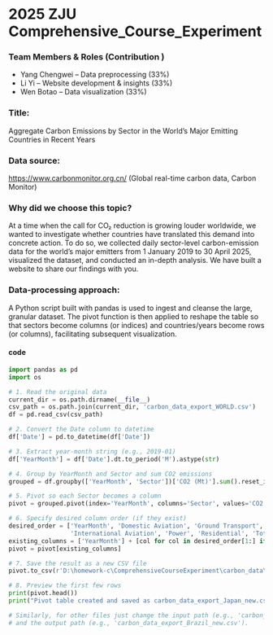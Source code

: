 # 2025 ZJU Comprehensive_Course_Experiment

### **Team Members & Roles** (Contribution )

- Yang Chengwei – Data preprocessing (33%)
- Li Yi – Website development & insights (33%)
- Wen Botao – Data visualization (33%)

### **Title:**

  Aggregate Carbon Emissions by Sector in the World’s Major Emitting Countries in Recent Years

### **Data source:**

https://www.carbonmonitor.org.cn/ (Global real-time carbon data, Carbon Monitor)

### **Why did we choose this topic?**

At a time when the call for CO₂ reduction is growing louder worldwide, we wanted to investigate whether countries have translated this demand into concrete action. To do so, we collected daily sector-level carbon-emission data for the world’s major emitters from 1 January 2019 to 30 April 2025, visualized the dataset, and conducted an in-depth analysis. We have built a website to share our findings with you.

### Data-processing approach:

  A Python script built with pandas is used to ingest and cleanse the large, granular dataset. The pivot function is then applied to reshape the table so that sectors become columns (or indices) and countries/years become rows (or columns), facilitating subsequent visualization.

#### code

```python
import pandas as pd
import os

# 1. Read the original data
current_dir = os.path.dirname(__file__)
csv_path = os.path.join(current_dir, 'carbon_data_export_WORLD.csv')
df = pd.read_csv(csv_path)

# 2. Convert the Date column to datetime
df['Date'] = pd.to_datetime(df['Date'])

# 3. Extract year-month string (e.g., 2019-01)
df['YearMonth'] = df['Date'].dt.to_period('M').astype(str)

# 4. Group by YearMonth and Sector and sum CO2 emissions
grouped = df.groupby(['YearMonth', 'Sector'])['CO2 (Mt)'].sum().reset_index()

# 5. Pivot so each Sector becomes a column
pivot = grouped.pivot(index='YearMonth', columns='Sector', values='CO2 (Mt)').reset_index()

# 6. Specify desired column order (if they exist)
desired_order = ['YearMonth', 'Domestic Aviation', 'Ground Transport', 'Industry',
                 'International Aviation', 'Power', 'Residential', 'Total']
existing_columns = ['YearMonth'] + [col for col in desired_order[1:] if col in pivot.columns]
pivot = pivot[existing_columns]

# 7. Save the result as a new CSV file
pivot.to_csv(r'D:\homework-c\ComprehensiveCourseExperiment\carbon_data\carbon_data_export_WORLD_new.csv', index=False)

# 8. Preview the first few rows
print(pivot.head())
print("Pivot table created and saved as carbon_data_export_Japan_new.csv")

# Similarly, for other files just change the input path (e.g., 'carbon_data_export_Brazil.csv')
# and the output path (e.g., 'carbon_data_export_Brazil_new.csv').

```

